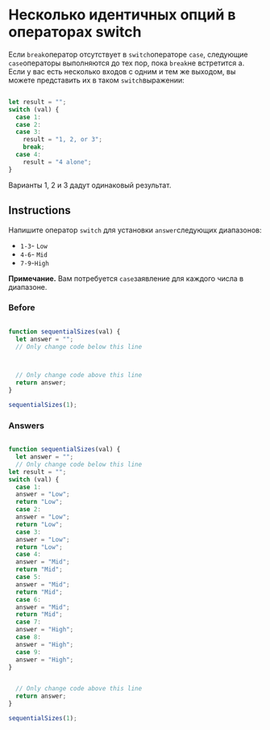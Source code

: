 # Несколько идентичных опций в операторах switch
Если `break`оператор отсутствует в `switch`операторе `case`, следующие `case`операторы выполняются до тех пор, пока `break`не встретится a. Если у вас есть несколько входов с одним и тем же выходом, вы можете представить их в таком `switch`выражении:

```javascript

let result = "";
switch (val) {
  case 1:
  case 2:
  case 3:
    result = "1, 2, or 3";
    break;
  case 4:
    result = "4 alone";
}
```
Варианты 1, 2 и 3 дадут одинаковый результат.

## Instructions

Напишите оператор `switch` для установки `answer`следующих диапазонов:
* `1-3`- `Low`
* `4-6`- `Mid`
* `7-9`-`High`

**Примечание.** Вам потребуется `case`заявление для каждого числа в диапазоне.

### Before

```javascript

function sequentialSizes(val) {
  let answer = "";
  // Only change code below this line



  // Only change code above this line
  return answer;
}

sequentialSizes(1);
```
### Answers

```javascript

function sequentialSizes(val) {
  let answer = "";
  // Only change code below this line
let result = "";
switch (val) {
  case 1:
  answer = "Low";
  return "Low";
  case 2:
  answer = "Low";
  return "Low";
  case 3:
  answer = "Low";
  return "Low";
  case 4:
  answer = "Mid";
  return "Mid";
  case 5:
  answer = "Mid";
  return "Mid";
  case 6:
  answer = "Mid";
  return "Mid";
  case 7:
  answer = "High";
  case 8:
  answer = "High";
  case 9:
  answer = "High";
}


  // Only change code above this line
  return answer;
}

sequentialSizes(1);
```
